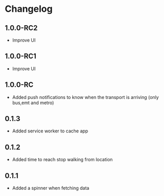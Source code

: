 # Changelog

## 1.0.0-RC2
- Improve UI

## 1.0.0-RC1
- Improve UI

## 1.0.0-RC
- Added push notifications to know when the transport is arriving (only bus,emt and metro)

## 0.1.3
- Added service worker to cache app

## 0.1.2
- Added time to reach stop walking from location

## 0.1.1
- Added a spinner when fetching data